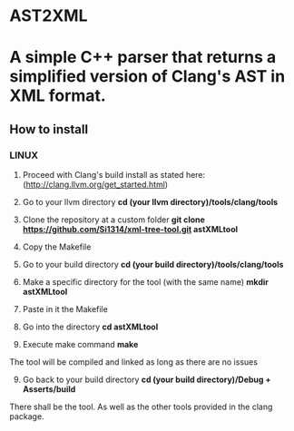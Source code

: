 # __AST2XML__

A simple C++ parser that returns a simplified version of Clang's AST in XML format.
=============

## How to install

### LINUX

1. Proceed with Clang's build install as stated here:
	(http://clang.llvm.org/get_started.html)

2. Go to your llvm directory **cd (your llvm directory)/tools/clang/tools**

3. Clone the repository at a custom folder **git clone https://github.com/Si1314/xml-tree-tool.git astXMLtool**

4. Copy the Makefile

5. Go to your build directory **cd (your build directory)/tools/clang/tools**

6. Make a specific directory for the tool (with the same name) **mkdir astXMLtool**

7. Paste in it the Makefile

8. Go into the directory **cd astXMLtool**

8. Execute make command **make**

The tool will be compiled and linked as long as there are no issues

9. Go back to your build directory **cd (your build directory)/Debug + Asserts/build**

There shall be the tool. As well as the other tools provided in the clang package.
